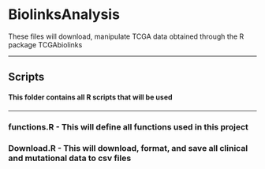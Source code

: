 # BiolinksAnalysis
These files will download, manipulate TCGA data obtained through the R package TCGAbiolinks

-----------------------------------------------------------------------------------------------------------
## Scripts
#### This folder contains all R scripts that will be used 
-----------------------------------------------------------------------------------------------------------
### functions.R - This will define all functions used in this project
### Download.R - This will download, format, and save all clinical and mutational data to csv files
